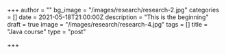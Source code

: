 +++
author = ""
bg_image = "/images/research/research-2.jpg"
categories = []
date = 2021-05-18T21:00:00Z
description = "This is the beginning"
draft = true
image = "/images/research/research-4.jpg"
tags = []
title = "Java course"
type = "post"

+++
